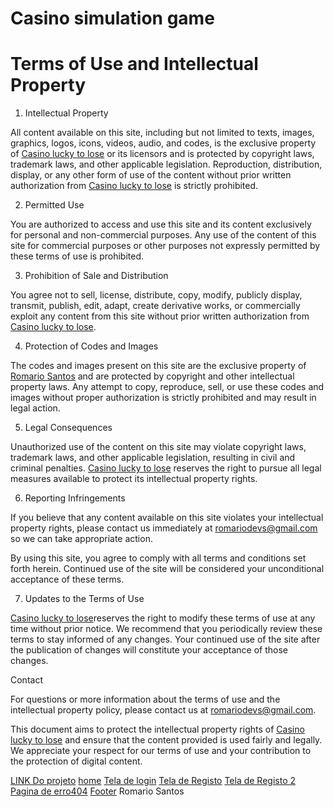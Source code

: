 # Casino simulation game

# Terms of Use and Intellectual Property

1. Intellectual Property

All content available on this site, including but not limited to texts, images, graphics, logos, icons, videos, audio, and codes, is the exclusive property of [Casino lucky to lose](https://linktr.ee/euoromario) or its licensors and is protected by copyright laws, trademark laws, and other applicable legislation. Reproduction, distribution, display, or any other form of use of the content without prior written authorization from [Casino lucky to lose](https://linktr.ee/euoromario) is strictly prohibited.

2. Permitted Use

You are authorized to access and use this site and its content exclusively for personal and non-commercial purposes. Any use of the content of this site for commercial purposes or other purposes not expressly permitted by these terms of use is prohibited.

3. Prohibition of Sale and Distribution

You agree not to sell, license, distribute, copy, modify, publicly display, transmit, publish, edit, adapt, create derivative works, or commercially exploit any content from this site without prior written authorization from [Casino lucky to lose](https://linktr.ee/euoromario).

4. Protection of Codes and Images

The codes and images present on this site are the exclusive property of [Romario Santos](https://linktr.ee/euoromario) and are protected by copyright and other intellectual property laws. Any attempt to copy, reproduce, sell, or use these codes and images without proper authorization is strictly prohibited and may result in legal action.

5. Legal Consequences

Unauthorized use of the content on this site may violate copyright laws, trademark laws, and other applicable legislation, resulting in civil and criminal penalties. [Casino lucky to lose](https://linktr.ee/euoromario) reserves the right to pursue all legal measures available to protect its intellectual property rights.

6. Reporting Infringements

If you believe that any content available on this site violates your intellectual property rights, please contact us immediately at romariodevs@gmail.com so we can take appropriate action.

By using this site, you agree to comply with all terms and conditions set forth herein. Continued use of the site will be considered your unconditional acceptance of these terms.

7. Updates to the Terms of Use

 [Casino lucky to lose](https://linktr.ee/euoromario)reserves the right to modify these terms of use at any time without prior notice. We recommend that you periodically review these terms to stay informed of any changes. Your continued use of the site after the publication of changes will constitute your acceptance of those changes.

Contact

For questions or more information about the terms of use and the intellectual property policy, please contact us at romariodevs@gmail.com.

This document aims to protect the intellectual property rights of [Casino lucky to lose](https://linktr.ee/euoromario) and ensure that the content provided is used fairly and legally. We appreciate your respect for our terms of use and your contribution to the protection of digital content.



[LINK Do projeto](https://cassino-app.vercel.app/)
[home](/images/img%20(6).png)
[Tela de login](/images/img%20(5).png)
[Tela de Registo](/images/img%20(4).png)
[Tela de Registo 2](/images/img%20(3).png)
[Pagina de erro404](/images/img%20(2).png)
[Footer](/images/img%20(1).png)
Romario Santos
